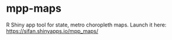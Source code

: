 # mpp-maps
R Shiny app tool for state, metro choropleth maps. Launch it here: https://sifan.shinyapps.io/mpp_maps/
